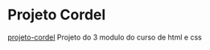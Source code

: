 # Projeto Cordel
<a href="https://evertonvcf.github.io/projeto-cordel/projeto-cordel.html">projeto-cordel</a>
Projeto do 3 modulo do curso de html e css
